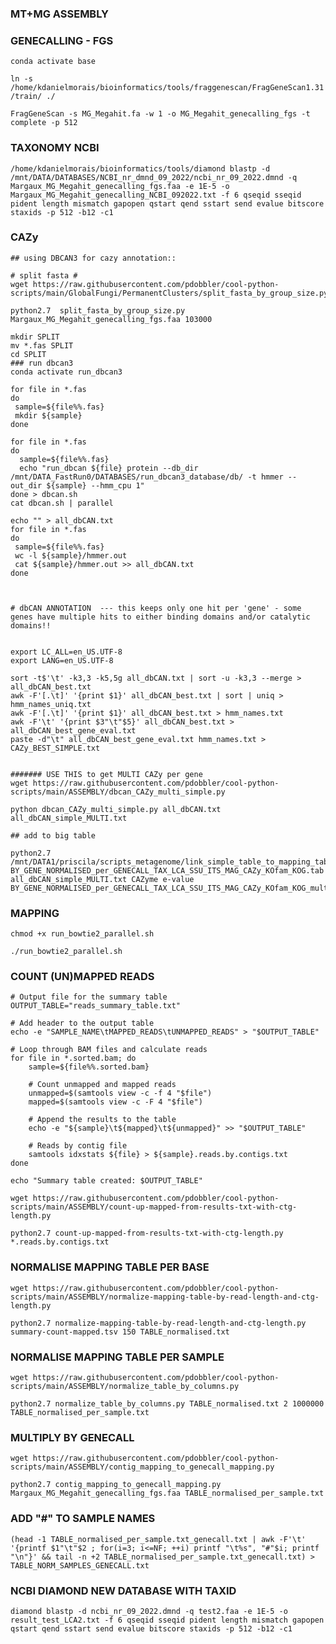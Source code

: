 ### MT+MG ASSEMBLY


### GENECALLING - FGS

`conda activate base`

`ln -s /home/kdanielmorais/bioinformatics/tools/fraggenescan/FragGeneScan1.31/train/ ./`

`FragGeneScan -s MG_Megahit.fa -w 1 -o MG_Megahit_genecalling_fgs -t complete -p 512`


### TAXONOMY NCBI

`/home/kdanielmorais/bioinformatics/tools/diamond blastp -d /mnt/DATA/DATABASES/NCBI_nr_dmnd_09_2022/ncbi_nr_09_2022.dmnd -q Margaux_MG_Megahit_genecalling_fgs.faa -e 1E-5 -o Margaux_MG_Megahit_genecalling_NCBI_092022.txt -f 6 qseqid sseqid pident length mismatch gapopen qstart qend sstart send evalue bitscore staxids -p 512 -b12 -c1`


### CAZy

```
## using DBCAN3 for cazy annotation::

# split fasta #
wget https://raw.githubusercontent.com/pdobbler/cool-python-scripts/main/GlobalFungi/PermanentClusters/split_fasta_by_group_size.py

python2.7  split_fasta_by_group_size.py  Margaux_MG_Megahit_genecalling_fgs.faa 103000

mkdir SPLIT 
mv *.fas SPLIT
cd SPLIT
### run dbcan3
conda activate run_dbcan3

for file in *.fas
do
 sample=${file%%.fas}
 mkdir ${sample}
done

for file in *.fas
do
  sample=${file%%.fas}
  echo "run_dbcan ${file} protein --db_dir /mnt/DATA_FastRun0/DATABASES/run_dbcan3_database/db/ -t hmmer --out_dir ${sample} --hmm_cpu 1"
done > dbcan.sh
cat dbcan.sh | parallel

echo "" > all_dbCAN.txt
for file in *.fas
do
 sample=${file%%.fas}
 wc -l ${sample}/hmmer.out
 cat ${sample}/hmmer.out >> all_dbCAN.txt
done



# dbCAN ANNOTATION  --- this keeps only one hit per 'gene' - some genes have multiple hits to either binding domains and/or catalytic domains!!


export LC_ALL=en_US.UTF-8
export LANG=en_US.UTF-8

sort -t$'\t' -k3,3 -k5,5g all_dbCAN.txt | sort -u -k3,3 --merge > all_dbCAN_best.txt
awk -F'[.\t]' '{print $1}' all_dbCAN_best.txt | sort | uniq > hmm_names_uniq.txt
awk -F'[.\t]' '{print $1}' all_dbCAN_best.txt > hmm_names.txt
awk -F'\t' '{print $3"\t"$5}' all_dbCAN_best.txt > all_dbCAN_best_gene_eval.txt
paste -d"\t" all_dbCAN_best_gene_eval.txt hmm_names.txt > CAZy_BEST_SIMPLE.txt


####### USE THIS to get MULTI CAZy per gene
wget https://raw.githubusercontent.com/pdobbler/cool-python-scripts/main/ASSEMBLY/dbcan_CAZy_multi_simple.py

python dbcan_CAZy_multi_simple.py all_dbCAN.txt all_dbCAN_simple_MULTI.txt

## add to big table

python2.7 /mnt/DATA1/priscila/scripts_metagenome/link_simple_table_to_mapping_table.py BY_GENE_NORMALISED_per_GENECALL_TAX_LCA_SSU_ITS_MAG_CAZy_KOfam_KOG.tab all_dbCAN_simple_MULTI.txt CAZyme e-value BY_GENE_NORMALISED_per_GENECALL_TAX_LCA_SSU_ITS_MAG_CAZy_KOfam_KOG_multiCAZY.tab
```



### MAPPING

`chmod +x run_bowtie2_parallel.sh`

`./run_bowtie2_parallel.sh`

### COUNT (UN)MAPPED READS

```
# Output file for the summary table
OUTPUT_TABLE="reads_summary_table.txt"

# Add header to the output table
echo -e "SAMPLE_NAME\tMAPPED_READS\tUNMAPPED_READS" > "$OUTPUT_TABLE"

# Loop through BAM files and calculate reads
for file in *.sorted.bam; do
    sample=${file%%.sorted.bam}
    
    # Count unmapped and mapped reads
    unmapped=$(samtools view -c -f 4 "$file")
    mapped=$(samtools view -c -F 4 "$file")

    # Append the results to the table
    echo -e "${sample}\t${mapped}\t${unmapped}" >> "$OUTPUT_TABLE"

    # Reads by contig file
    samtools idxstats ${file} > ${sample}.reads.by.contigs.txt
done

echo "Summary table created: $OUTPUT_TABLE"
```

`wget https://raw.githubusercontent.com/pdobbler/cool-python-scripts/main/ASSEMBLY/count-up-mapped-from-results-txt-with-ctg-length.py`

`python2.7 count-up-mapped-from-results-txt-with-ctg-length.py *.reads.by.contigs.txt`


### NORMALISE MAPPING TABLE PER BASE

`wget https://raw.githubusercontent.com/pdobbler/cool-python-scripts/main/ASSEMBLY/normalize-mapping-table-by-read-length-and-ctg-length.py`

`python2.7 normalize-mapping-table-by-read-length-and-ctg-length.py summary-count-mapped.tsv 150 TABLE_normalised.txt`

### NORMALISE MAPPING TABLE PER SAMPLE

`wget https://raw.githubusercontent.com/pdobbler/cool-python-scripts/main/ASSEMBLY/normalize_table_by_columns.py`

`python2.7 normalize_table_by_columns.py TABLE_normalised.txt 2 1000000 TABLE_normalised_per_sample.txt`

### MULTIPLY BY GENECALL

`wget https://raw.githubusercontent.com/pdobbler/cool-python-scripts/main/ASSEMBLY/contig_mapping_to_genecall_mapping.py`

`python2.7 contig_mapping_to_genecall_mapping.py Margaux_MG_Megahit_genecalling_fgs.faa TABLE_normalised_per_sample.txt`

### ADD "#" TO SAMPLE NAMES

`(head -1 TABLE_normalised_per_sample.txt_genecall.txt | awk -F'\t' '{printf $1"\t"$2 ; for(i=3; i<=NF; ++i) printf "\t%s", "#"$i; printf "\n"}' && tail -n +2 TABLE_normalised_per_sample.txt_genecall.txt) > TABLE_NORM_SAMPLES_GENECALL.txt`

### NCBI DIAMOND NEW DATABASE WITH TAXID

`diamond blastp -d ncbi_nr_09_2022.dmnd -q test2.faa -e 1E-5 -o result_test_LCA2.txt -f 6 qseqid sseqid pident length mismatch gapopen qstart qend sstart send evalue bitscore staxids -p 512 -b12 -c1`





